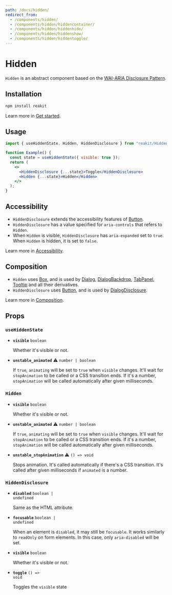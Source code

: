```yaml
---
path: /docs/hidden/
redirect_from:
  - /components/hidden/
  - /components/hidden/hiddencontainer/
  - /components/hidden/hiddenhide/
  - /components/hidden/hiddenshow/
  - /components/hidden/hiddentoggle/
---
```


# Hidden

`Hidden` is an abstract component based on the [WAI-ARIA Disclosure Pattern](https://www.w3.org/TR/wai-aria-practices/#disclosure).

<carbon-ad></carbon-ad>

## Installation

```sh
npm install reakit
```

Learn more in [Get started](/docs/get-started/).

## Usage

```jsx
import { useHiddenState, Hidden, HiddenDisclosure } from "reakit/Hidden";

function Example() {
  const state = useHiddenState({ visible: true });
  return (
    <>
      <HiddenDisclosure {...state}>Toggle</HiddenDisclosure>
      <Hidden {...state}>Hidden</Hidden>
    </>
  );
}
```

## Accessibility

- `HiddenDisclosure` extends the accessibility features of [Button](/docs/button/#accessibility).
- `HiddenDisclosure` has a value specified for `aria-controls` that refers to `Hidden`.
- When `Hidden` is visible, `HiddenDisclosure` has `aria-expanded` set to `true`. When `Hidden` is hidden, it is set to `false`.

Learn more in [Accessibility](/docs/accessibility/).

## Composition

- `Hidden` uses [Box](/docs/box/), and is used by [Dialog](/docs/dialog/), [DialogBackdrop](/docs/dialog/), [TabPanel](/docs/tab/), [Tooltip](/docs/tooltip/) and all their derivatives.
- `HiddenDisclosure` uses [Button](/docs/button/), and is used by [DialogDisclosure](/docs/dialog/).

Learn more in [Composition](/docs/composition/#props-hooks).

## Props

<!-- Automatically generated -->

### `useHiddenState`

- **`visible`**
  <code>boolean</code>

  Whether it's visible or not.

- **`unstable_animated`** <span title="Experimental">⚠️</span>
  <code>number | boolean</code>

  If `true`, `animating` will be set to `true` when `visible` changes.
It'll wait for `stopAnimation` to be called or a CSS transition ends.
If it's a number, `stopAnimation` will be called automatically after
given milliseconds.

### `Hidden`

- **`visible`**
  <code>boolean</code>

  Whether it's visible or not.

- **`unstable_animated`** <span title="Experimental">⚠️</span>
  <code>number | boolean</code>

  If `true`, `animating` will be set to `true` when `visible` changes.
It'll wait for `stopAnimation` to be called or a CSS transition ends.
If it's a number, `stopAnimation` will be called automatically after
given milliseconds.

- **`unstable_stopAnimation`** <span title="Experimental">⚠️</span>
  <code>() =&#62; void</code>

  Stops animation. It's called automatically if there's a CSS transition.
It's called after given milliseconds if `animated` is a number.

### `HiddenDisclosure`

- **`disabled`**
  <code>boolean | undefined</code>

  Same as the HTML attribute.

- **`focusable`**
  <code>boolean | undefined</code>

  When an element is `disabled`, it may still be `focusable`. It works
similarly to `readOnly` on form elements. In this case, only
`aria-disabled` will be set.

- **`visible`**
  <code>boolean</code>

  Whether it's visible or not.

- **`toggle`**
  <code>() =&#62; void</code>

  Toggles the `visible` state
